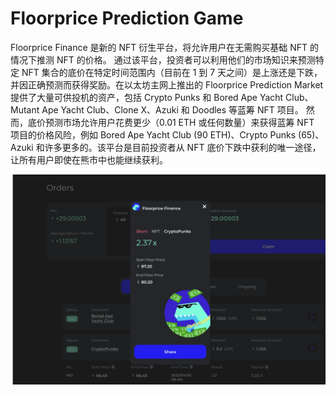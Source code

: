 # Floorprice Prediction Game

Floorprice Finance 是新的 NFT 衍生平台，将允许用户在无需购买基础 NFT 的情况下推测 NFT 的价格。
通过该平台，投资者可以利用他们的市场知识来预测特定 NFT 集合的底价在特定时间范围内（目前在 1 到 7 天之间）是上涨还是下跌，并因正确预测而获得奖励。在以太坊主网上推出的 Floorprice Prediction Market 提供了大量可供投机的资产，包括 Crypto Punks 和 Bored Ape Yacht Club、Mutant Ape Yacht Club、Clone X、Azuki 和 Doodles 等蓝筹 NFT 项目。
然而，底价预测市场允许用户花费更少（0.01 ETH 或任何数量）来获得蓝筹 NFT 项目的价格风险，例如 Bored Ape Yacht Club (90 ETH)、Crypto Punks (65)、Azuki 和许多更多的。该平台是目前投资者从 NFT 底价下跌中获利的唯一途径，让所有用户即使在熊市中也能继续获利。

![floorpricepredictiongame-dapp-games-ethereum-image1_af31e6b65dcfe54b070d6e447168b22a](floorpricepredictiongame-dapp-games-ethereum-image1_af31e6b65dcfe54b070d6e447168b22a.png)
